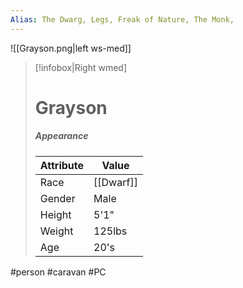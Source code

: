 ```yaml
---
Alias: The Dwarg, Legs, Freak of Nature, The Monk,
---
```

![[Grayson.png|left ws-med]]

> [!infobox|Right wmed]
> # Grayson
> ##### Appearance
> | Attribute |  Value
> | ---- | ---- |
> | Race | [[Dwarf]] |
> | Gender | Male |
> | Height | 5'1" |
> | Weight | 125lbs |
> | Age | 20's |


#person #caravan #PC